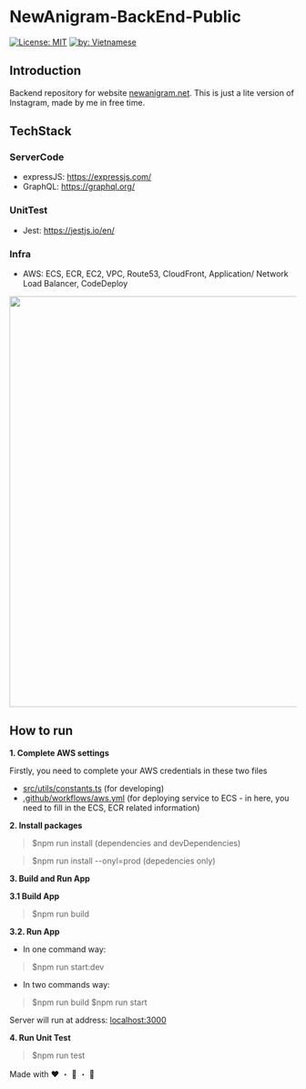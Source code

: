 # NewAnigram-BackEnd-Public

[![License: MIT](https://img.shields.io/badge/License-MIT-yellow.svg)](https://opensource.org/licenses/MIT) [![by: Vietnamese](https://raw.githubusercontent.com/webuild-community/badge/master/svg/by.svg)](https://webuild.community/)

## Introduction

Backend repository for website [newanigram.net](https://newanigram.net). This is just a lite version of Instagram, made by me in free time.

## TechStack

### ServerCode

- expressJS: https://expressjs.com/
- GraphQL: https://graphql.org/

### UnitTest

- Jest: https://jestjs.io/en/

### Infra

- AWS: ECS, ECR, EC2, VPC, Route53, CloudFront, Application/ Network Load Balancer, CodeDeploy

<img src="https://user-images.githubusercontent.com/15076665/96224267-4035a500-0fca-11eb-97af-fb46efe87f9b.png" width="720">

## How to run

**1. Complete AWS settings**

Firstly, you need to complete your AWS credentials in these two files

- [src/utils/constants.ts](https://github.com/tuananhhedspibk/NewAnigram-BackEnd-Public/blob/master/src/utils/constants.ts#L6) (for developing)
- [.github/workflows/aws.yml](https://github.com/tuananhhedspibk/NewAnigram-BackEnd-Public/blob/master/.github/workflows/aws.yml) (for deploying service to ECS - in here, you need to fill in the ECS, ECR related information)

**2. Install packages**

> $npm run install (dependencies and devDependencies)

> $npm run install --onyl=prod (depedencies only)

**3. Build and Run App**

**3.1 Build App**

> $npm run build

**3.2. Run App**

- In one command way:

> $npm run start:dev

- In two commands way:

> $npm run build
> $npm run start

Server will run at address: [localhost:3000](#)

**4. Run Unit Test**

> $npm run test

Made with :hearts: ・ :tea: ・ :rice:
